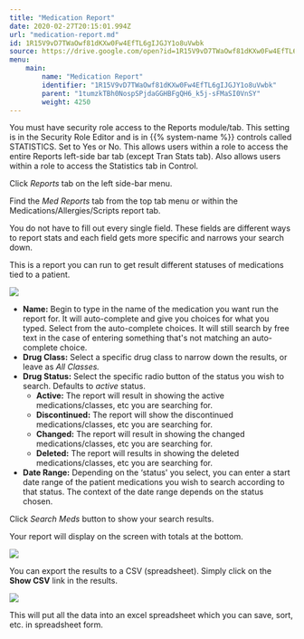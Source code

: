 ```yaml
---
title: "Medication Report"
date: 2020-02-27T20:15:01.994Z
url: "medication-report.md"
id: 1R15V9vD7TWaOwf81dKXw0Fw4EfTL6gIJGJY1o8uVwbk
source: https://drive.google.com/open?id=1R15V9vD7TWaOwf81dKXw0Fw4EfTL6gIJGJY1o8uVwbk
menu:
    main:
        name: "Medication Report"
        identifier: "1R15V9vD7TWaOwf81dKXw0Fw4EfTL6gIJGJY1o8uVwbk"
        parent: "1tumzkTBh0NospSPjdaGGHBFgQH6_k5j-sFMaSI0VnSY"
        weight: 4250
---
```

You must have security role access to the Reports module/tab. This setting is in the Security Role Editor and is in {{% system-name %}} controls called STATISTICS. Set to Yes or No. This allows users within a role to access the entire Reports left-side bar tab (except Tran Stats tab). Also allows users within a role to access the Statistics tab in Control.

Click *Reports* tab on the left side-bar menu.

Find the *Med Reports* tab from the top tab menu or within the Medications/Allergies/Scripts report tab.

You do not have to fill out every single field. These fields are different ways to report stats and each field gets more specific and narrows your search down.

This is a report you can run to get result different statuses of medications tied to a patient.

![](external_files/f9b8f2eb6cf372b2755289a6b9a00750.png)

* <strong>Name:</strong> Begin to type in the name of the medication you want run the report for. It will auto-complete and give you choices for what you typed. Select from the auto-complete choices. It will still search by free text in the case of entering something that's not matching an auto-complete choice.
* <strong>Drug Class:</strong> Select a specific drug class to narrow down the results, or leave as <em>All Classes.</em>
* <strong>Drug Status:</strong> Select the specific radio button of the status you wish to search. Defaults to <em>active</em> status.
    * <strong>Active:</strong> The report will result in showing the active medications/classes, etc you are searching for.
    * <strong>Discontinued:</strong> The report will show the discontinued medications/classes, etc you are searching for.
    * <strong>Changed:</strong> The report will result in showing the changed medications/classes, etc you are searching for.
    * <strong>Deleted:</strong> The report will results in showing the deleted medications/classes, etc you are searching for.
* <strong>Date Range:</strong> Depending on the ‘status' you select, you can enter a start date range of the patient medications you wish to search according to that status. The context of the date range depends on the status chosen.

Click *Search Meds* button to show your search results.

Your report will display on the screen with totals at the bottom.

![](external_files/feb7c98f1b74b9379e6f2822cf1032de.png)

You can export the results to a CSV (spreadsheet). Simply click on the **Show CSV** link in the results.

![](external_files/811536d584c30715253b8de42744fc10.png)

This will put all the data into an excel spreadsheet which you can save, sort, etc. in spreadsheet form.

